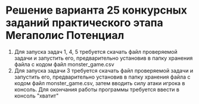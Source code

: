# Решение варианта 25 конкурсных заданий практического этапа Мегаполис Потенциал
1) Для запуска задач 1, 4, 5 требуется скачать файл проверяемой задачи и запустить его, предварительно установив в папку хранения файла с кодом файл monster_game.csv
2) Для запуска задачи 3 требуется скачать файл проверяемой задачи и запустить его, предварительно установив в папку хранения файла с кодом файл monster_game.csv, затем вводить силу атаки игрока в консоль. Для окончания работы программы требуется ввести в консоль "хватит"
